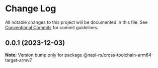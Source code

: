 # Change Log

All notable changes to this project will be documented in this file.
See [Conventional Commits](https://conventionalcommits.org) for commit guidelines.

## 0.0.1 (2023-12-03)

**Note:** Version bump only for package @napi-rs/cross-toolchain-arm64-target-armv7
